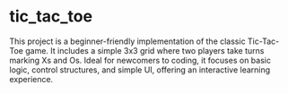 # tic_tac_toe
This project is a beginner-friendly implementation of the classic Tic-Tac-Toe game. It includes a simple 3x3 grid where two players take turns marking Xs and Os. Ideal for newcomers to coding, it focuses on basic logic, control structures, and simple UI, offering an interactive learning experience.
